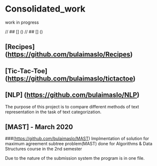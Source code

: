# Consolidated_work

work in progress

// ## [] ()
// ## [] ()

## [Recipes] (https://github.com/bulaimaslo/Recipes)

## [Tic-Tac-Toe] (https://github.com/bulaimaslo/tictactoe)

## [NLP] (https://github.com/bulaimaslo/NLP)
The purpose of this project is to compare different methods of text representation in the task of text categorization.

## [MAST]  -  March 2020
###(https://github.com/bulaimaslo/MAST)
Implmentation of solution for maximum agreement subtree problem(MAST) done for Algorithms & Data Structures course in the 2nd semester

Due to the nature of the submission system the program is in one file.
